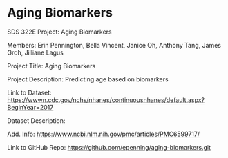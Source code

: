 # Aging Biomarkers
SDS 322E Project: Aging Biomarkers

Members: Erin Pennington, Bella Vincent, Janice Oh, Anthony Tang, James Groh, Jilliane Lagus

Project Title: Aging Biomarkers 

Project Description: Predicting age based on biomarkers

Link to Dataset: https://wwwn.cdc.gov/nchs/nhanes/continuousnhanes/default.aspx?BeginYear=2017

Dataset Description: 

Add. Info: https://www.ncbi.nlm.nih.gov/pmc/articles/PMC6599717/

Link to GitHub Repo: https://github.com/epenning/aging-biomarkers.git
